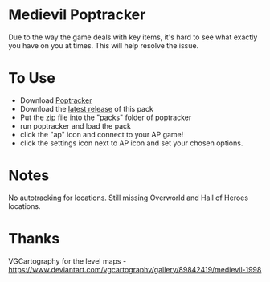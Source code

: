 # Medievil Poptracker

Due to the way the game deals with key items, it's hard to see what exactly you have on you at times. This will help resolve the issue.

# To Use

- Download [Poptracker](https://github.com/black-sliver/PopTracker/releases)
- Download the [latest release](https://github.com/riezahughes/MedievilAp-Poptracker/releases) of this pack
- Put the zip file into the "packs" folder of poptracker
- run poptracker and load the pack
- click the "ap" icon and connect to your AP game!
- click the settings icon next to AP icon and set your chosen options.

# Notes

No autotracking for locations.
Still missing Overworld and Hall of Heroes locations.

# Thanks

VGCartography for the level maps - https://www.deviantart.com/vgcartography/gallery/89842419/medievil-1998
